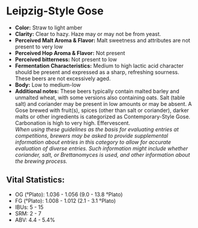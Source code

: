 # Leipzig-Style Gose

- **Color:** Straw to light amber
- **Clarity:** Clear to hazy. Haze may or may not be from yeast.
- **Perceived Malt Aroma & Flavor:** Malt sweetness and attributes are not present to very low
- **Perceived Hop Aroma & Flavor:** Not present
- **Perceived bitterness:** Not present to low
- **Fermentation Characteristics:** Medium to high lactic acid character should be present and expressed as a sharp, refreshing sourness. These beers are not excessively aged.
- **Body:** Low to medium-low
- **Additional notes:** These beers typically contain malted barley and unmalted wheat, with some versions also containing oats. Salt (table salt) and coriander may be present in low amounts or may be absent. A Gose brewed with fruit(s), spices (other than salt or coriander), darker malts or other ingredients is categorized as Contemporary-Style Gose. Carbonation is high to very high. Effervescent. <br/>
_When using these guidelines as the basis for evaluating entries at competitions, brewers may be asked to provide supplemental information about entries in this category to allow for accurate evaluation of diverse entries. Such information might include whether coriander, salt, or Brettanomyces is used, and other information about the brewing process._

## Vital Statistics:

- OG (°Plato): 1.036 - 1.056 (9.0 - 13.8 °Plato)
- FG (°Plato): 1.008 - 1.012 (2.1 - 3.1 °Plato)
- IBUs: 5 - 15
- SRM: 2 - 7
- ABV: 4.4 - 5.4% 
